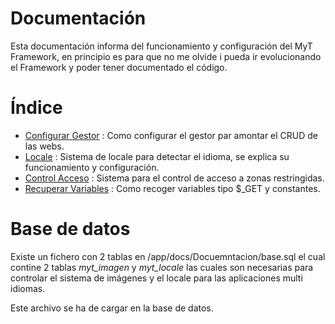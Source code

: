 Documentación
=============

Esta documentación informa del funcionamiento y configuración del MyT Framework, en principio es para que no me olvide i pueda ir evolucionando el Framework y poder tener documentado el código.

# Índice

- [Configurar Gestor][3] : Como configurar el gestor par amontar el CRUD de las webs.
- [Locale][1] : Sistema de locale para detectar el idioma, se explica su funcionamiento y configuración.
- [Control Acceso][2] : Sistema para el control de acceso a zonas restringidas.
- [Recuperar Variables][4] : Como recoger variables tipo $_GET y constantes.

# Base de datos

Existe un fichero con 2 tablas en /app/docs/Docuemntacion/base.sql el cual contine 2 tablas *myt_imagen* y *myt_locale* las cuales son necesarias para controlar el sistema de imágenes y el locale para las aplicaciones multi idiomas.

Este archivo se ha de cargar en la base de datos.

[1]: Sistema_Locale.md
[2]: Sistema_seguridad.md
[3]: Sistema_Configurar_Gestor.md
[4]: Sistema_Gestion_Variables.md
